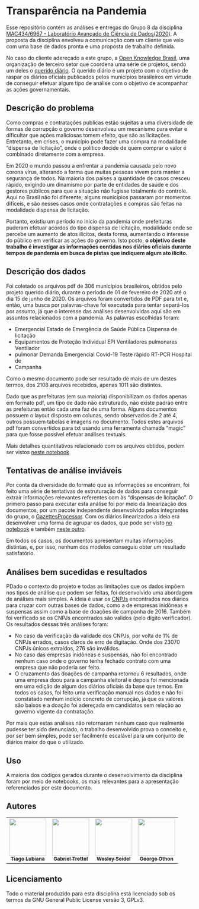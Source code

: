 # Transparência na Pandemia

Esse repositório contém as análises e entregas do Grupo 8 da disciplina
[MAC434/6967 - Laboratório Avançado de Ciência de
Dados(2020)](https://edisciplinas.usp.br/course/view.php?id=81141). A proposta
da disciplina envolveu a comunicação com um cliente que veio com uma base de
dados pronta e uma proposta de trabalho definida.

No caso do cliente adereçado a este grupo, a [Open Knowledge
Brasil](https://www.ok.org.br/), uma organização de terceiro setor que coordena
uma série de projetos, sendo um deles o [querido
diário](https://queridodiario.ok.org.br/). O querido diário é um projeto com o
objetivo de raspar os diários oficiais publicados pelos municípios brasileiros
em virtude de conseguir efetuar algum tipo de análise com o objetivo de
acompanhar as ações governamentais.


## Descrição do problema

Como compras e contratações publicas estão sujeitas a uma diversidade de formas
de corrupção o governo desenvolveu um mecanismo para evitar e dificultar que
ações maliciosas tomem efeito, que são as licitações. Entretanto, em crises, o
município pode fazer uma compra na modalidade “dispensa de licitação”, onde o
político decide de quem comprar o valor é combinado diretamente com a empresa.

Em 2020 o mundo passou a enfrentar a pandemia causada pelo novo corona vírus,
alterando a forma que muitas pessoas vivem para manter a segurança de todos. Na
maioria dos países a quantidade de casos cresceu rápido, exigindo um dinamismo
por parte de entidades de saúde e dos gestores públicos para que a situação não
fugisse totalmente do controle. Aqui no Brasil não foi diferente; alguns
municípios passaram por momentos difíceis, e são nesses casos onde contratações
e compras são feitas na modalidade dispensa de licitação.

Portanto, existiu um período no início da pandemia onde prefeituras puderam
efetuar acordos do tipo dispensa de licitação, modalidade onde se percebe um
aumento de atos ilícitos, desta forma, aumentando o interesse do público em
verificar as ações do governo. Isto posto, **o objetivo deste trabalho é
investigar as informações contidas nos diários oficiais durante tempos de
pandemia em busca de pistas que indiquem algum ato ilícito.**

## Descrição dos dados

Foi coletado os arquivos pdf de 306 municípios brasileiros, obtidos pelo
projeto querido diário, durante o período de 01 de fevereiro de 2020 até o dia
15 de junho de 2020.  Os arquivos foram convertidos de PDF para txt e, então,
uma busca por palavras-chave foi executada para tentar separá-los por assunto,
já que o interesse das análises desenvolvidas aqui são em assuntos relacionados
com a pandemia. As palavras escolhidas foram:

- Emergencial Estado de Emergência de Saúde Pública Dispensa de licitação
- Equipamentos de Proteção Individual EPI Ventiladores pulmonares Ventilador
- pulmonar Demanda Emergencial Covid-19 Teste rápido RT-PCR Hospital de
- Campanha

Como o mesmo documento pode ser resultado de mais de um destes termos, dos 2108
arquivos recebidos, apenas 1011 são distintos.

Dado que as prefeituras (em sua maioria) disponibilizam os dados apenas em
formato pdf, um tipo de dado não estruturado, não existe padrão entre as
prefeituras então cada uma faz de uma forma. Alguns documentos possuem o layout
disposto em colunas, sendo observados de 2 até 4, outros possuem tabelas e
imagens no documento. Todos estes arquivos pdf foram convertidos para txt
usando uma ferramenta chamada “magic” para que fosse possível efetuar análises
textuais.

Mais detalhes quantitativos relacionado com os arquivos obtidos, podem ser
vistos [neste
notebook](https://gitlab.com/transparencia_na_pandemia/mac6967/-/blob/master/entregas/entrega1/entrega_1.ipynb)


## Tentativas de análise inviáveis

Por conta da diversidade do formato que as informações se encontram, foi feito
uma série de tentativas de estruturação de dados para conseguir extrair
informações relevantes referentes com às “dispensas de licitação”. O primero
passo para executar esta análise foi por meio da linearização dos documentos,
por um pacote independente desenvolvido pelos integrantes do grupo, o
[GazettesProcessor](https://github.com/GabrielTrettel/GazettesProcessor). Com
os diários linearizados a ideia era desenvolver uma forma de agrupar os dados,
que pode ser visto  [no
notebook](https://gitlab.com/transparencia_na_pandemia/mac6967/-/blob/master/misc/src/tiago_teste_rapido_linearizado.ipynb)
e também [neste
outro](https://gitlab.com/transparencia_na_pandemia/mac6967/-/blob/master/misc/src/tiago_teste_rapido-Copy1.ipynb).

Em todos os casos, os documentos apresentam muitas informações distintas, e,
por isso, nenhum dos modelos conseguiu obter um resultado satisfatório.




## Análises bem sucedidas e resultados

PDado o contexto do projeto e todas as limitações que os dados impõem nos tipos
de análise que podem ser feitas, foi desenvolvido uma abordagem de análises
mais simples. A ideia é usar os
[CNPJs](https://gitlab.com/transparencia_na_pandemia/mac6967/-/blob/master/misc/cpf_extractor/cnpj_extractor/cnpj_extractor/cnpj_extractor.py)
encontrados nos diários para cruzar com outras bases de dados, como a de
empresas inidôneas e suspensas assim como a base de doações de campanha de
2016. Também foi verificado se os CNPJs encontrados são validos (pelo dígito
verificador). Os resultados dessas três análises foram:
 - No caso da verificação da validade dos CNPJs, por volta de 1% de CNPJs errados,
 casos claros de erro de digitação. Onde dos 23070 CNPJs únicos extraídos, 276
 são inválidos.
 - No caso das empresas inidôneas e suspensas, não foi encontrado nenhum caso
 onde o governo tenha fechado contrato com uma empresa que não poderia ser
 feito.
 - O cruzamento das doações de campanha retornou 6 resultados, onde uma
 empresa doou para a campanha eleitoral e depois foi mencionada em uma edição
 de algum dos diários oficiais da base que temos. Em todos os casos, foi feito
 uma verificação manual nos dados e não foi constatado nenhum indício concreto
 de corrupção, já que os valores são baixos e a doação foi adereçada em
 candidatos sem relação ao governo vigente da contratação.

Por mais que estas análises não retornaram nenhum caso que realmente pudesse
ter sido denunciado, o trabalho desenvolvido prova o conceito e, por ser bem
simples, pode ser facilmente escalável para um conjunto de diários maior do que
o utilizado.


## Uso

A maioria dos códigos gerados durante o desenvolvimento da disciplina foram por
meio de notebooks, os mais relevantes para a apresentação referenciados por
este documento.


## Autores

<!-- ALL-CONTRIBUTORS-LIST:START - Do not remove or modify this section -->
<!-- prettier-ignore-start -->
<!-- markdownlint-disable -->
<table>
  <tr>
    <td align="center"><a href="https://github.com/lubianat"><img src="https://avatars.githubusercontent.com/u/7917951?v=3?s=100" width="100px;" alt=""/><br /><sub><b>Tiago Lubiana</b></td>
    <td align="center"><a href="https://github.com/GabrielTrettel"><img src="https://avatars.githubusercontent.com/u/39503038?v=3?s=100" width="100px;" alt=""/><br /><sub><b>Gabriel Trettel</b></td>
    <td align="center"><a href="https://github.com/wseidel"><img src="https://avatars.githubusercontent.com/u/495613?v=3?s=100" width="100px;" alt=""/><br /><sub><b>Wesley Seidel</b></td>
    <td align="center"><a href="https://github.com/georgeothon"><img src="https://avatars.githubusercontent.com/u/60243072?v=3?s=100" width="100px;" alt=""/><br /><sub><b>George Othon</b></td>
  </tr>
</table>
<!-- markdownlint-restore -->
<!-- prettier-ignore-end -->
<!-- ALL-CONTRIBUTORS-LIST:END -->



## Licenciamento

Todo o material produzido para esta disciplina está licenciado sob os termos da
GNU General Public License versão 3, GPLv3.

